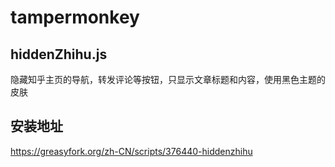 # tampermonkey
## hiddenZhihu.js
隐藏知乎主页的导航，转发评论等按钮，只显示文章标题和内容，使用黑色主题的皮肤
## 安装地址
https://greasyfork.org/zh-CN/scripts/376440-hiddenzhihu
